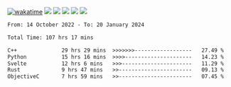 [![wakatime](https://wakatime.com/badge/user/368879df-dc38-4b1a-86c4-8a2054a0e074.svg)](https://wakatime.com/@368879df-dc38-4b1a-86c4-8a2054a0e074)
<img src="https://img.shields.io/badge/Windows-0078D6?style=flat&logo=Windows&logoColor=white">
<img src="https://img.shields.io/badge/IntelliJ_IDEA-000000.svg?style=flat&logo=IntelliJ-IDEA&logoColor=white">
<img src="https://img.shields.io/badge/CLion-000000.svg?style=flat&logo=CLion&logoColor=white">
<img src="https://img.shields.io/badge/Visual_Studio_Code-007ACC?style=flat&logo=Visual-Studio-Code&logoColor=white">
<img src="https://img.shields.io/badge/Discord-5865F2?label=kano42&style=flat&logo=discord&logoColor=white">
<br>


<!--START_SECTION:waka-->

```txt
From: 14 October 2022 - To: 20 January 2024

Total Time: 107 hrs 17 mins

C++              29 hrs 29 mins  >>>>>>>------------------   27.49 %
Python           15 hrs 16 mins  >>>>---------------------   14.23 %
Svelte           12 hrs 6 mins   >>>----------------------   11.29 %
Rust             9 hrs 47 mins   >>-----------------------   09.13 %
ObjectiveC       7 hrs 59 mins   >>-----------------------   07.45 %
```

<!--END_SECTION:waka-->
